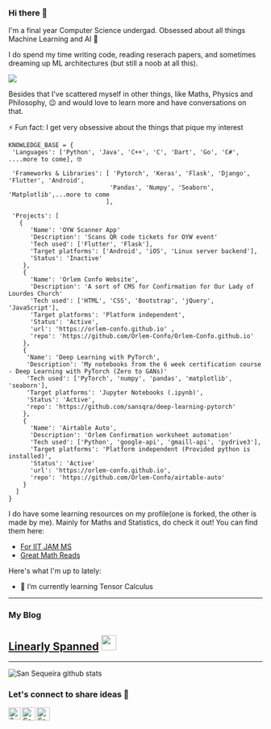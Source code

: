 ### Hi there 👋

I'm a final year Computer Science undergad. Obsessed about all things Machine Learning and AI 🤖

I do spend my time writing code, reading reserach papers, and sometimes dreaming up ML architectures (but still a noob at all this). 

<img src="https://github.com/TheDudeThatCode/TheDudeThatCode/blob/master/Assets/Developer.gif" size=190px>

Besides that I've scattered myself in other things, like Maths, Physics and Philosophy, 😉 and would love to learn more and have conversations on that.

⚡ Fun fact: I get very obsessive about the things that pique my interest

```
KNOWLEDGE_BASE = {
 'Languages': ['Python', 'Java', 'C++', 'C', 'Dart', 'Go', 'C#', ....more to come], 🤓
 
 'Frameworks & Libraries': [ 'Pytorch', 'Keras', 'Flask', 'Django', 'Flutter', 'Android',
                            'Pandas', 'Numpy', 'Seaborn', 'Matplotlib',...more to come
                           ],
 
 'Projects': [
   {
      'Name': 'OYW Scanner App'
      'Description': 'Scans QR code tickets for OYW event'
      'Tech used': ['Flutter', 'Flask'],
      'Target platforms': ['Android', 'iOS', 'Linux server backend'],
      'Status': 'Inactive'
    },
    {
      'Name': 'Orlem Confo Website',
      'Description': 'A sort of CMS for Confirmation for Our Lady of Lourdes Church'
      'Tech used': ['HTML', 'CSS', 'Bootstrap', 'jQuery', 'JavaScript'],
      'Target platforms': 'Platform independent',
      'Status': 'Active',
      'url': 'https://orlem-confo.github.io' ,
      'repo': 'https://github.com/Orlem-Confo/Orlem-Confo.github.io'
    },
    {
     'Name': 'Deep Learning with PyTorch',
     'Description': 'My notebooks from the 6 week certification course - Deep Learning with PyTorch (Zero to GANs)'
     'Tech used': ['PyTorch', 'numpy', 'pandas', 'matplotlib', 'seaborn'],
     'Target platforms': 'Jupyter Notebooks (.ipynb)',
     'Status': 'Active',
     'repo': 'https://github.com/sansqra/deep-learning-pytorch'
    },
    {
      'Name': 'Airtable Auto',
      'Description': 'Orlem Confirmation worksheet automation'
      'Tech used': ['Python', 'google-api', 'gmaill-api', 'pydrive3'],
      'Target platforms': 'Platform independent (Provided python is installed)',
      'Status': 'Active'
      'url': 'https://orlem-confo.github.io',
      'repo': 'https://github.com/Orlem-Confo/airtable-auto'
    }
  ]
}
```

I do have some learning resources on my profile(one is forked, the other is made by me). Mainly for Maths and Statistics, do check it out!
You can find them here: <br>
- <a href="https://github.com/sansqra/mathStatsResources">For IIT JAM MS</a> <br>
- <a href="https://github.com/sansqra/awesome-math">Great Math Reads</a>

Here's what I'm up to lately:
- 🌱 I’m currently learning Tensor Calculus


<hr>

### My Blog
## <a href="https://linearlyspanned.wordpress.com/">Linearly Spanned</a> <img src="https://github.com/TheDudeThatCode/TheDudeThatCode/blob/master/Assets/Mario_Hello_Big.gif" width="30px">

<hr>

![San Sequeira github stats](https://github-readme-stats.vercel.app/api?username=sansqra&show_icons=true&title_color=fff&icon_color=79ff97&text_color=9f9f9f&bg_color=151515&hide=["prs"])

### Let's connect to share ideas 🎉


<a href="https://www.linkedin.com/in/san-sequeira-3b366b1aa/">
    <img align="left" alt="San Sequeira | Linkedin" width="24px" src="https://github.com/TheDudeThatCode/TheDudeThatCode/blob/master/Assets/Linkedin.svg" />
 </a>
<a href="https://twitter.com/SanLukeSqra">
    <img align="left" alt="San Sequeira | Twitter" width="26px" src="https://github.com/TheDudeThatCode/TheDudeThatCode/blob/master/Assets/Twitter.svg" />
  </a>
  <a href="mailto:sanlukesqra@gmail.com">
    <img align="left" alt="San Sequeira | Gmail" width="26px" src="https://github.com/TheDudeThatCode/TheDudeThatCode/blob/master/Assets/Gmail.svg" />
  </a>
